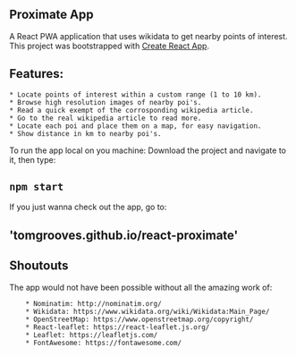 ## Proximate App
A React PWA application that uses wikidata to get nearby points of interest.
This project was bootstrapped with [Create React App](https://github.com/facebook/create-react-app).

## Features:
    * Locate points of interest within a custom range (1 to 10 km).
    * Browse high resolution images of nearby poi's.
    * Read a quick exempt of the corrosponding wikipedia article.
    * Go to the real wikipedia article to read more.
    * Locate each poi and place them on a map, for easy navigation.
    * Show distance in km to nearby poi's.

To run the app local on you machine: 
Download the project and navigate to it, then type:
## `npm start`

If you just wanna check out the app, go to: 
## 'tomgrooves.github.io/react-proximate'

## Shoutouts
The app would not have been possible without all the amazing work of:

        * Nominatim: http://nominatim.org/
        * Wikidata: https://www.wikidata.org/wiki/Wikidata:Main_Page/
        * OpenStreetMap: https://www.openstreetmap.org/copyright/
        * React-leaflet: https://react-leaflet.js.org/
        * Leaflet: https://leafletjs.com/
        * FontAwesome: https://fontawesome.com/